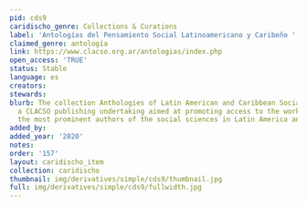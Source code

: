```yaml
---
pid: cds9
caridischo_genre: Collections & Curations
label: 'Antologías del Pensamiento Social Latinoamericano y Caribeño '
claimed_genre: antología
link: https://www.clacso.org.ar/antologias/index.php
open_access: 'TRUE'
status: Stable
language: es
creators: 
stewards: 
blurb: The collection Anthologies of Latin American and Caribbean Social Thought is
  a CLACSO publishing undertaking aimed at promoting access to the work of some of
  the most prominent authors of the social sciences in Latin America and the Caribbean.
added_by: 
added_year: '2020'
notes: 
order: '157'
layout: caridischo_item
collection: caridischo
thumbnail: img/derivatives/simple/cds9/thumbnail.jpg
full: img/derivatives/simple/cds9/fullwidth.jpg
---
```

